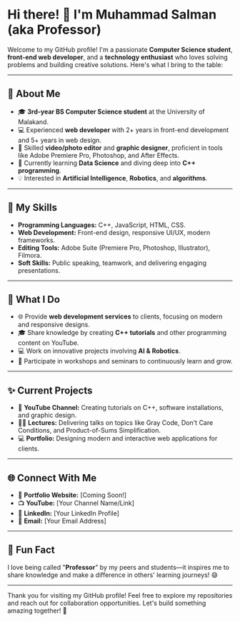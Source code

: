 # Hi there! 👋 I'm Muhammad Salman (aka Professor)

Welcome to my GitHub profile! I'm a passionate **Computer Science student**, **front-end web developer**, and a **technology enthusiast** who loves solving problems and building creative solutions. Here's what I bring to the table:

---

## 🌟 **About Me**
- 🎓 **3rd-year BS Computer Science student** at the University of Malakand.
- 💻 Experienced **web developer** with 2+ years in front-end development and 5+ years in web design.
- 🎥 Skilled **video/photo editor** and **graphic designer**, proficient in tools like Adobe Premiere Pro, Photoshop, and After Effects.
- 🌱 Currently learning **Data Science** and diving deep into **C++ programming**.
- 💡 Interested in **Artificial Intelligence**, **Robotics**, and **algorithms**.

---

## 🚀 **My Skills**
- **Programming Languages:** C++, JavaScript, HTML, CSS.
- **Web Development:** Front-end design, responsive UI/UX, modern frameworks.
- **Editing Tools:** Adobe Suite (Premiere Pro, Photoshop, Illustrator), Filmora.
- **Soft Skills:** Public speaking, teamwork, and delivering engaging presentations.

---

## 📌 **What I Do**
- 🌐 Provide **web development services** to clients, focusing on modern and responsive designs.
- 🎓 Share knowledge by creating **C++ tutorials** and other programming content on YouTube.
- 💻 Work on innovative projects involving **AI & Robotics**.
- 📖 Participate in workshops and seminars to continuously learn and grow.

---

## ✨ **Current Projects**
- 🎥 **YouTube Channel:** Creating tutorials on C++, software installations, and graphic design.
- 🧑‍🏫 **Lectures:** Delivering talks on topics like Gray Code, Don't Care Conditions, and Product-of-Sums Simplification.
- 💻 **Portfolio:** Designing modern and interactive web applications for clients.

---

## 🌐 **Connect With Me**
- 🔗 **Portfolio Website:** [Coming Soon!]
- 📺 **YouTube:** [Your Channel Name/Link]
- 💼 **LinkedIn:** [Your LinkedIn Profile]
- 📧 **Email:** [Your Email Address]

---

## 💬 **Fun Fact**
I love being called "**Professor**" by my peers and students—it inspires me to share knowledge and make a difference in others' learning journeys! 😄

---

Thank you for visiting my GitHub profile! Feel free to explore my repositories and reach out for collaboration opportunities. Let's build something amazing together! 🚀
